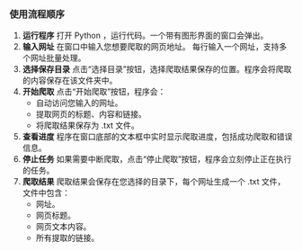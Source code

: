 ### 使用流程顺序
1. **运行程序**
打开 Python ，运行代码。一个带有图形界面的窗口会弹出。
2. **输入网址**
在窗口中输入您想要爬取的网页地址。
每行输入一个网址，支持多个网址批量处理。
3. **选择保存目录**
点击“选择目录”按钮，选择爬取结果保存的位置。程序会将爬取的内容保存在该文件夹中。
4. **开始爬取**
点击“开始爬取”按钮，程序会：
   - 自动访问您输入的网址。
   - 提取网页的标题、内容和链接。
   - 将爬取结果保存为 .txt 文件。
1. **查看进度**
程序在窗口底部的文本框中实时显示爬取进度，包括成功爬取和错误信息。
1. **停止任务**
如果需要中断爬取，点击“停止爬取”按钮，程序会立刻停止正在执行的任务。
1. **爬取结果**
爬取结果会保存在您选择的目录下，每个网址生成一个 .txt 文件，文件中包含：
      - 网址。
      - 网页标题。
      - 网页文本内容。
      - 所有提取的链接。